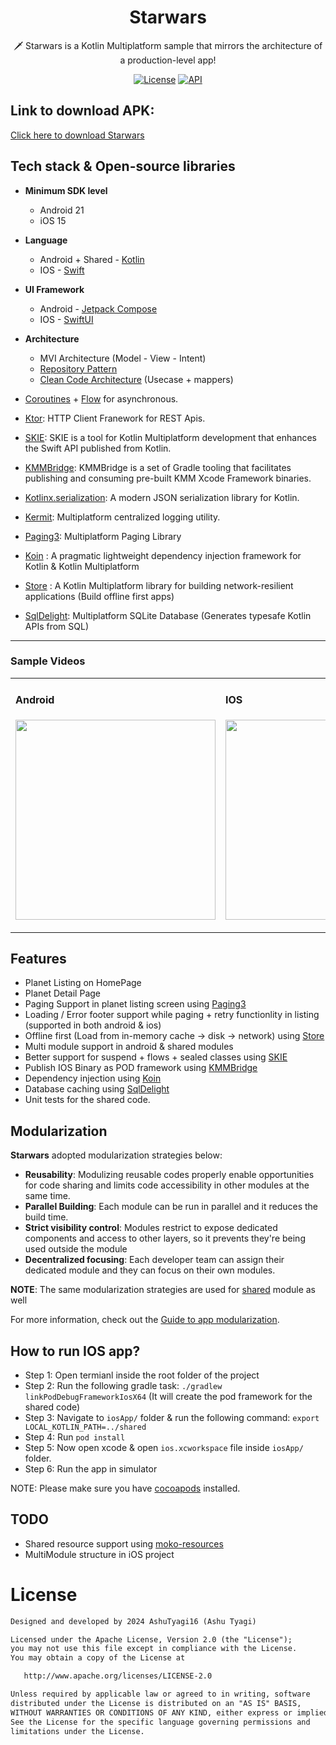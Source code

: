 <h1 align="center">Starwars</h1>
<p align="center">
  🗡️ Starwars is a Kotlin Multiplatform sample that mirrors the architecture of a production-level app!
</p>
<p align="center">
  <a href="https://opensource.org/licenses/Apache-2.0"><img alt="License" src="https://img.shields.io/badge/License-Apache%202.0-blue.svg"/></a>
  <a href="https://android-arsenal.com/api?level=21"><img alt="API" src="https://img.shields.io/badge/API-21%2B-brightgreen.svg?style=flat"/></a>
</p>

## Link to download APK: 

[Click here to download Starwars](https://i.diawi.com/YmnF7H)


## Tech stack & Open-source libraries

- **Minimum SDK level**
  - Android 21
  - iOS 15  
  
- **Language**
   - Android + Shared - [Kotlin](https://kotlinlang.org/)
   - IOS - [Swift](https://github.com/apple/swift)

- **UI Framework**
   - Android - [Jetpack Compose](https://developer.android.com/jetpack/compose)
   - IOS - [SwiftUI](https://developer.apple.com/xcode/swiftui/)
  
- **Architecture**
  - MVI Architecture (Model - View - Intent)
  - [Repository Pattern](https://proandroiddev.com/the-real-repository-pattern-in-android-efba8662b754)
  - [Clean Code Architecture](https://proandroiddev.com/why-you-need-use-cases-interactors-142e8a6fe576) (Usecase + mappers)
    
- [Coroutines](https://github.com/Kotlin/kotlinx.coroutines) + [Flow](https://kotlin.github.io/kotlinx.coroutines/kotlinx-coroutines-core/kotlinx.coroutines.flow/) for asynchronous.
- [Ktor](https://github.com/ktorio/ktor/tree/main): HTTP Client Franework for REST Apis.
- [SKIE](https://skie.touchlab.co): SKIE is a tool for Kotlin Multiplatform development that enhances the Swift API published from Kotlin.
- [KMMBridge](https://kmmbridge.touchlab.co): KMMBridge is a set of Gradle tooling that facilitates publishing and consuming pre-built KMM Xcode Framework binaries.
- [Kotlinx.serialization](https://github.com/square/moshi/): A modern JSON serialization library for Kotlin.
- [Kermit](https://github.com/touchlab/Kermit): Multiplatform centralized logging utility.
- [Paging3](https://github.com/cashapp/multiplatform-paging): Multiplatform Paging Library
- [Koin](https://github.com/InsertKoinIO/koin) : A pragmatic lightweight dependency injection framework for Kotlin & Kotlin Multiplatform
- [Store](https://github.com/MobileNativeFoundation/Store) : A Kotlin Multiplatform library for building network-resilient applications (Build offline first apps)
- [SqlDelight](https://github.com/cashapp/sqldelight): Multiplatform SQLite Database (Generates typesafe Kotlin APIs from SQL)

----

<table>
<tr>
  
  <h3>Sample Videos</h3>
  
<td>
  
<h4>Android</h4>

<img src="https://github.com/AshuTyagi16/Starwars/assets/18714067/3dd1849d-e686-484c-a377-c5e4437ce0f8" width="320"></img>

</td>
<td>
  
<h4>IOS</h4>

<img src="https://github.com/AshuTyagi16/Starwars/assets/18714067/6609e703-4c5a-4864-943e-05a26ee7aef2" width="320"></img>

</td>

</tr>
</table>

## Features
- Planet Listing on HomePage
- Planet Detail Page
- Paging Support in planet listing screen using [Paging3](https://github.com/cashapp/multiplatform-paging)
- Loading / Error footer support while paging + retry functionlity in listing (supported in both android & ios)
- Offline first (Load from in-memory cache -> disk -> network) using [Store](https://github.com/MobileNativeFoundation/Store)
- Multi module support in android & shared modules
- Better support for suspend + flows + sealed classes using [SKIE](https://skie.touchlab.co)
- Publish IOS Binary as POD framework using [KMMBridge](https://kmmbridge.touchlab.co)
- Dependency injection using [Koin](https://github.com/InsertKoinIO/koin)
- Database caching using [SqlDelight](https://github.com/cashapp/sqldelight)
- Unit tests for the shared code.


## Modularization

**Starwars** adopted modularization strategies below:

- **Reusability**: Modulizing reusable codes properly enable opportunities for code sharing and limits code accessibility in other modules at the same time.
- **Parallel Building**: Each module can be run in parallel and it reduces the build time.
- **Strict visibility control**: Modules restrict to expose dedicated components and access to other layers, so it prevents they're being used outside the module
- **Decentralized focusing**: Each developer team can assign their dedicated module and they can focus on their own modules.

**NOTE**: The same modularization strategies are used for [shared](https://github.com/AshuTyagi16/Starwars/tree/main/shared) module as well

For more information, check out the [Guide to app modularization](https://developer.android.com/topic/modularization).

## How to run IOS app?

- Step 1: Open termianl inside the root folder of the project
- Step 2: Run the following gradle task: ```./gradlew linkPodDebugFrameworkIosX64``` (It will create the pod framework for the shared code)
- Step 3: Navigate to ```iosApp/``` folder & run the following command: ```export LOCAL_KOTLIN_PATH=../shared```
- Step 4: Run ```pod install```
- Step 5: Now open xcode & open ```ios.xcworkspace``` file inside ```iosApp/``` folder.
- Step 6: Run the app in simulator

NOTE: Please make sure you have [cocoapods](https://guides.cocoapods.org/using/getting-started.html) installed.


## TODO
- Shared resource support using [moko-resources](https://github.com/icerockdev/moko-resources)
- MultiModule structure in iOS project

# License
```xml
Designed and developed by 2024 AshuTyagi16 (Ashu Tyagi)

Licensed under the Apache License, Version 2.0 (the "License");
you may not use this file except in compliance with the License.
You may obtain a copy of the License at

   http://www.apache.org/licenses/LICENSE-2.0

Unless required by applicable law or agreed to in writing, software
distributed under the License is distributed on an "AS IS" BASIS,
WITHOUT WARRANTIES OR CONDITIONS OF ANY KIND, either express or implied.
See the License for the specific language governing permissions and
limitations under the License.
```
